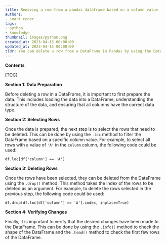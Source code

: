 ```yaml
---
title: Removing a row from a pandas dataframe based on a column value
authors:
- smart_coder
tags:
- python
- knowledge
thumbnail: images/python.png
created_at: 2023-04-15 00:00:00
updated_at: 2023-04-15 00:00:00
tldr: You can delete a row from a DataFrame in Pandas by using the DataFrame.drop() method and providing the index label or row number of the row you want to delete.
---
```


**Contents**

[TOC]

**Section 1: Data Preparation**

Before deleting a row in a DataFrame, it is important to first prepare the data. This includes loading the data into a DataFrame, understanding the structure of the data, and ensuring that all columns have the correct data type.

**Section 2: Selecting Rows**

Once the data is prepared, the next step is to select the rows that need to be deleted. This can be done by using the `.loc` method to filter the DataFrame based on a specific column value. For example, to select all rows with a value of `'A'` in the `column` column, the following code could be used:

`df.loc[df['column'] == 'A']`

**Section 3: Deleting Rows**

Once the rows have been selected, they can be deleted from the DataFrame using the `.drop()` method. This method takes the index of the rows to be deleted as an argument. For example, to delete the rows selected in the previous step, the following code could be used:

`df.drop(df.loc[df['column'] == 'A'].index, inplace=True)`

**Section 4: Verifying Changes**

Finally, it is important to verify that the desired changes have been made to the DataFrame. This can be done by using the `.info()` method to check the shape of the DataFrame and the `.head()` method to check the first few rows of the DataFrame.
